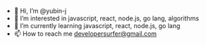 - 👋 Hi, I’m @yubin-j
- 👀 I’m interested in javascript, react, node.js, go lang, algorithms
- 🌱 I’m currently learning javascript, react, node.js, go lang
- 📫 How to reach me developersurfer@gmail.com

<!---
yubin-j/yubin-j is a ✨ special ✨ repository because its `README.md` (this file) appears on your GitHub profile.
You can click the Preview link to take a look at your changes.
--->
